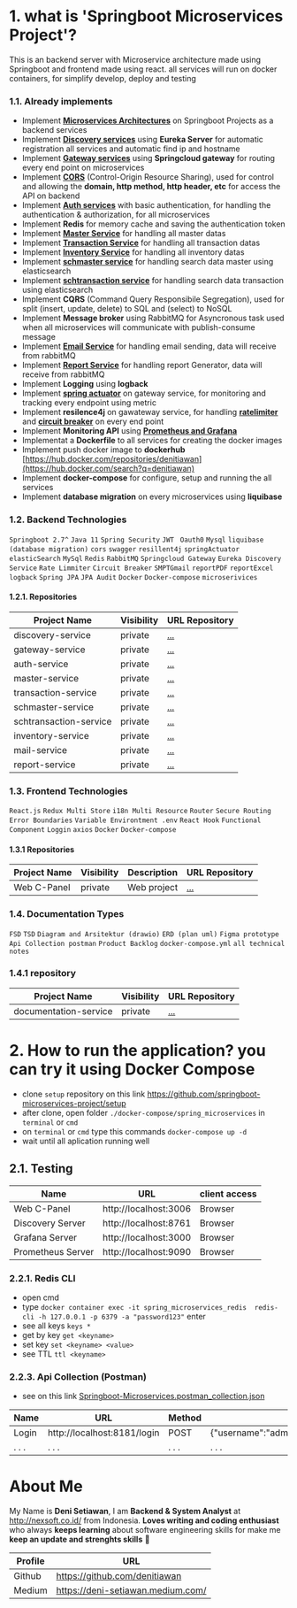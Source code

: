 # 1. what is 'Springboot Microservices Project'?
This is an backend server with Microservice architecture made using Springboot and frontend made using react. all services will run on docker containers, for simplify develop, deploy and testing

### 1.1. Already implements
- Implement [**Microservices Architectures**](https://github.com/springboot-microservices-project/.github/blob/main/profile/page/architectures/readme.md) on Springboot Projects as a backend services
- Implement [**Discovery services**](https://github.com/springboot-microservices-project/.github/blob/main/profile/page/discovery-service/readme.md) using **Eureka Server** for automatic registration all services and automatic find ip and hostname
- Implement [**Gateway services**](https://github.com/springboot-microservices-project/.github/blob/main/profile/page/gateway-service/readme.md) using **Springcloud gateway** for routing every end point on microservices
- Implement [**CORS**](https://github.com/springboot-microservices-project/.github/blob/main/profile/page/gateway-service/page/gateway-cors.md) (Control-Origin Resource Sharing), used for control and allowing the **domain, http method, http header, etc** for access the API on backend 
- Implement  [**Auth services**](https://github.com/springboot-microservices-project/.github/blob/main/profile/page/auth-service/readme.md)  with basic authentication, for handling the authentication & authorization, for all microservices
- Implement **Redis** for memory cache and saving the authentication token
- Implement [**Master Service**](https://github.com/springboot-microservices-project/.github/blob/main/profile/page/master-service/readme.md) for handling all master datas
- Implement [**Transaction Service**](https://github.com/springboot-microservices-project/.github/blob/main/profile/page/trans-service/readme.md) for handling all transaction datas
- Implement [**Inventory Service**](https://github.com/springboot-microservices-project/.github/blob/main/profile/page/inventory-service/readme.md) for handling all inventory datas
- Implement [**schmaster service**](https://github.com/springboot-microservices-project/.github/blob/main/profile/page/schmaster-service/readme.md) for handling search data master using elasticsearch
- Implement [**schtransaction service**](https://github.com/springboot-microservices-project/.github/blob/main/profile/page/schtransaction-service/readme.md) for handling search data transaction using elasticsearch
- Implement **CQRS** (Command Query Responsibile Segregation), used for split (insert, update, delete) to SQL and (select) to NoSQL
- Implement **Message broker** using RabbitMQ for Asyncronous task used when all microservices will communicate with publish-consume message
- Implement [**Email Service**](https://github.com/springboot-microservices-project/.github/blob/main/profile/page/email-service/readme.md) for handling email sending, data will receive from rabbitMQ
- Implement [**Report Service**](https://github.com/springboot-microservices-project/.github/blob/main/profile/page/report-service/readme.md) for handling report Generator, data will receive from rabbitMQ
- Implement **Logging** using **logback**
- Implement [**spring actuator**](https://github.com/springboot-microservices-project/.github/blob/main/profile/page/gateway-service/page/gateway-spring-actuator-prometheus.md) on gateway service, for monitoring and tracking every endpoint using metric 
- Implement **resilence4j** on gawateway service, for handling [**ratelimiter**](https://github.com/springboot-microservices-project/.github/blob/main/profile/page/gateway-service/page/gateway-ratelimmiter.md) and [**circuit breaker**](https://github.com/springboot-microservices-project/.github/blob/main/profile/page/gateway-service/page/gateway-circuitbreaker.md) on every end point
- Implement **Monitoring API** using [**Prometheus and Grafana**](https://github.com/springboot-microservices-project/.github/blob/main/profile/page/gateway-service/page/gateway-prometheus-grafana-monitoring.md)
- Implementat a **Dockerfile** to all services for creating the docker images 
- Implement push docker image to **dockerhub** [https://hub.docker.com/repositories/denitiawan](https://hub.docker.com/search?q=denitiawan)
- Implement **docker-compose** for configure, setup and running the all services
- Implement **database migration** on every microservices using **liquibase**



### 1.2. Backend Technologies
`Springboot 2.7^`
`Java 11`
`Spring Security`
`JWT `
`Oauth0`
`Mysql`
`liquibase (database migration)`
`cors`
`swagger`
`resillent4j`
`springActuator`
`elasticSearch`
`MySql`
`Redis`
`RabbitMQ`
`Springcloud Gateway`
`Eureka Discovery Service`
`Rate Limmiter`
`Circuit Breaker`
`SMPTGmail`
`reportPDF`
`reportExcel`
`logback`
`Spring JPA`
`JPA Audit`
`Docker`
`Docker-compose`
`microserivices`


#### 1.2.1. Repositories
| Project Name     | Visibility  | URL Repository                                                          | 
|------------------|--------------|-------------------------------------------------------------------------|
| discovery-service | private | [...](https://github.com/denitiawan/springboot-microservices-discovery) |
| gateway-service | private | [...](https://github.com/denitiawan/springboot-microservices-gateway) |
| auth-service | private | [...](https://github.com/denitiawan/springboot-microservices-auth) |
| master-service | private | [...](https://github.com/denitiawan/springboot-microservices-master) |
| transaction-service | private | [...](https://github.com/denitiawan/springboot-microservices-transaction) |
| schmaster-service | private | [...](https://github.com/denitiawan/springboot-microservices-schmaster) |
| schtransaction-service | private | [...](https://github.com/denitiawan/springboot-microservices-schtransaction) |
| inventory-service | private | [...](https://github.com/denitiawan/springboot-microservices-inventory) |
| mail-service | private | [...](https://github.com/denitiawan/springboot-microservices-email) |
| report-service | private | [...](https://github.com/denitiawan/springboot-microservices-report) |



### 1.3. Frontend Technologies
`React.js`
`Redux Multi Store`
`i18n Multi Resource`
`Router`
`Secure Routing`
`Error Boundaries`
`Variable Environtment .env`
`React Hook`
`Functional Component`
`Loggin`
`axios`
`Docker`
`Docker-compose`


#### 1.3.1 Repositories
| Project Name     | Visibility     | Description  | URL Repository                                                          | 
|------------------|--------------|--------------|-------------------------------------------------------------------------|
| Web C-Panel | private | Web project | [...](https://github.com/denitiawan/springboot-microservices-web) |


### 1.4. Documentation Types
`FSD`
`TSD`
`Diagram and Arsitektur (drawio)`
`ERD (plan uml)`
`Figma prototype`
`Api Collection postman`
`Product Backlog`
`docker-compose.yml`
`all technical notes`


### 1.4.1 repository
| Project Name     | Visibility  | URL Repository                                                          | 
|------------------|--------------|-------------------------------------------------------------------------|
| documentation-service | private | [...](https://github.com/denitiawan/springboot-microservices-documentation) |


# 


# 2. How to run the application? you can try it using Docker Compose
- clone `setup` repository on this link https://github.com/springboot-microservices-project/setup
- after clone, open folder `./docker-compose/spring_microservices` in `terminal` or `cmd`
- on `terminal` or `cmd` type this commands `docker-compose up -d`
- wait until all aplication running well

## 2.1.  Testing
| Name     | URL      | client access |
|--------|--------------|--------------|
| Web C-Panel | http://localhost:3006 | Browser |
| Discovery Server  | http://localhost:8761 | Browser |
| Grafana Server  | http://localhost:3000 | Browser |
| Prometheus Server  | http://localhost:9090 | Browser |

### 2.2.1. Redis CLI
- open cmd
- type `docker container exec -it spring_microservices_redis  redis-cli -h 127.0.0.1 -p 6379 -a "password123"` enter
- see all keys `keys *`
- get by key `get <keyname>`
- set key `set <keyname> <value>`
- see TTL `ttl <keyname>`

### 2.2.3.   Api Collection (Postman)
- see on this link [Springboot-Microservices.postman_collection.json](https://github.com/denitiawan/springboot-microservices-documentation/blob/main/environtment/api-collections/collection/Springboot-Microservices_v0.0.5.postman_collection.json)

| Name | URL | Method | body |
|--------|--------|--------|--------|
| Login | http://localhost:8181/login  | POST |{"username":"admin","password":"admin"} |
| . . . | . . . | . . . | . . . |



# About Me

My Name is **Deni Setiawan**, I am **Backend & System Analyst** at http://nexsoft.co.id/ from Indonesia.
**Loves writing and coding enthusiast** who always **keeps learning** about software engineering skills for make me **keep an update and strenghts skills** 🚀

| Profile     | URL                                                          | 
|------------------|--------------|
| Github | https://github.com/denitiawan |
| Medium | https://deni-setiawan.medium.com/ |

